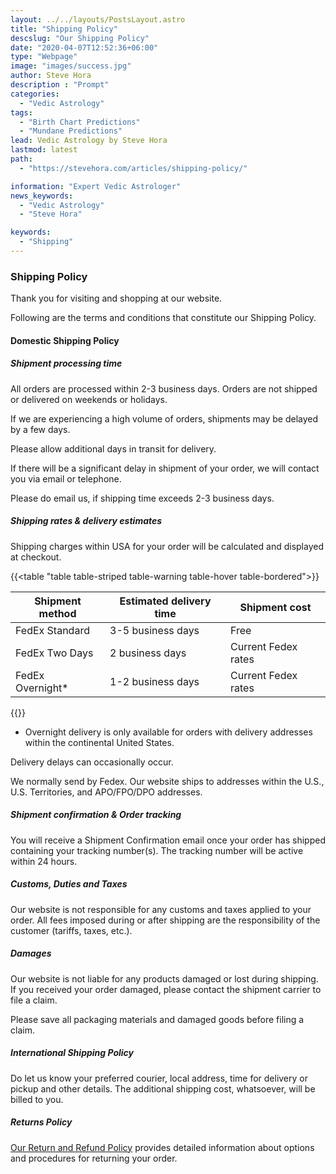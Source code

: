 ```yaml
---
layout: ../../layouts/PostsLayout.astro
title: "Shipping Policy"
descslug: "Our Shipping Policy"
date: "2020-04-07T12:52:36+06:00"
type: "Webpage"
image: "images/success.jpg"
author: Steve Hora
description : "Prompt"
categories: 
  - "Vedic Astrology"
tags:
  - "Birth Chart Predictions"
  - "Mundane Predictions"
lead: Vedic Astrology by Steve Hora
lastmod: latest 
path:
  - "https://stevehora.com/articles/shipping-policy/"

information: "Expert Vedic Astrologer"
news_keywords:
  - "Vedic Astrology"
  - "Steve Hora"

keywords:
  - "Shipping"
---
```


### Shipping Policy

Thank you for visiting and shopping at our website.

Following are the terms and conditions that constitute our Shipping Policy.

#### Domestic Shipping Policy

##### Shipment processing time

All orders are processed within 2-3 business days. Orders are not shipped or delivered on weekends or holidays.

If we are experiencing a high volume of orders, shipments may be delayed by a few days.

Please allow additional days in transit for delivery.

If there will be a significant delay in shipment of your order, we will contact you via email or telephone.

Please do email us, if shipping time exceeds 2-3 business days.

##### Shipping rates & delivery estimates

Shipping charges within USA for your order will be calculated and displayed at checkout.

{{<table "table table-striped table-warning table-hover table-bordered">}}

| Shipment method | Estimated delivery time | Shipment cost |
| ----------------|-------------------------|---------------|
| FedEx Standard  | 3-5 business days |	Free |
| FedEx Two Days  | 2 business days | Current Fedex rates |
| FedEx Overnight*| 1-2 business days |	Current Fedex rates |

{{</table>}}

* Overnight delivery is only available for orders with delivery addresses within the continental United States.

Delivery delays can occasionally occur.

We normally send by Fedex. Our website ships to addresses within the U.S., U.S. Territories, and APO/FPO/DPO addresses.

##### Shipment confirmation & Order tracking

You will receive a Shipment Confirmation email once your order has shipped containing your tracking number(s). The tracking number will be active within 24 hours.

##### Customs, Duties and Taxes

Our website is not responsible for any customs and taxes applied to your order. All fees imposed during or after shipping are the responsibility of the customer (tariffs, taxes, etc.).

##### Damages

Our website is not liable for any products damaged or lost during shipping. If you received your order damaged, please contact the shipment carrier to file a claim.

Please save all packaging materials and damaged goods before filing a claim.

##### International Shipping Policy

Do let us know your preferred courier, local address, time for delivery or pickup and other details. The additional shipping cost, whatsoever, will be billed to you.

##### Returns Policy
[Our Return and Refund Policy](/articles/refunds/) provides detailed information about options and procedures for returning your order.